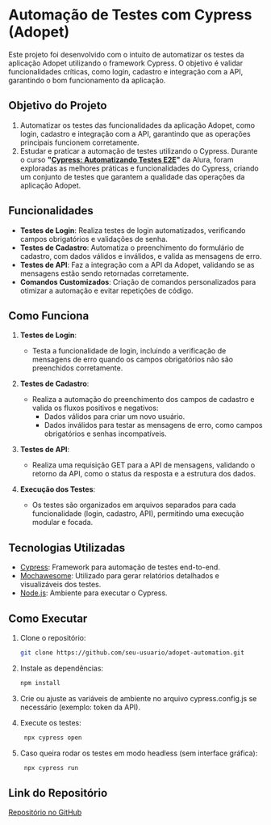 # Automação de Testes com Cypress (Adopet)

Este projeto foi desenvolvido com o intuito de automatizar os testes da aplicação Adopet utilizando o framework Cypress. O objetivo é validar funcionalidades críticas, como login, cadastro e integração com a API, garantindo o bom funcionamento da aplicação.

## Objetivo do Projeto
1. Automatizar os testes das funcionalidades da aplicação Adopet, como login, cadastro e integração com a API, garantindo que as operações principais funcionem corretamente.
2. Estudar e praticar a automação de testes utilizando o Cypress. Durante o curso **"[Cypress: Automatizando Testes E2E](https://cursos.alura.com.br/certificate/5c3f390b-eb84-46db-abf6-300bfd1adb33?lang)"** da Alura, foram exploradas as melhores práticas e funcionalidades do Cypress, criando um conjunto de testes que garantem a qualidade das operações da aplicação Adopet.

## Funcionalidades

- **Testes de Login**: Realiza testes de login automatizados, verificando campos obrigatórios e validações de senha.
- **Testes de Cadastro**: Automatiza o preenchimento do formulário de cadastro, com dados válidos e inválidos, e valida as mensagens de erro.
- **Testes de API**: Faz a integração com a API da Adopet, validando se as mensagens estão sendo retornadas corretamente.
- **Comandos Customizados**: Criação de comandos personalizados para otimizar a automação e evitar repetições de código.

## Como Funciona

1. **Testes de Login**:
   - Testa a funcionalidade de login, incluindo a verificação de mensagens de erro quando os campos obrigatórios não são preenchidos corretamente.
   
2. **Testes de Cadastro**:
   - Realiza a automação do preenchimento dos campos de cadastro e valida os fluxos positivos e negativos:
     - Dados válidos para criar um novo usuário.
     - Dados inválidos para testar as mensagens de erro, como campos obrigatórios e senhas incompatíveis.

3. **Testes de API**:
   - Realiza uma requisição GET para a API de mensagens, validando o retorno da API, como o status da resposta e a estrutura dos dados.

4. **Execução dos Testes**:
   - Os testes são organizados em arquivos separados para cada funcionalidade (login, cadastro, API), permitindo uma execução modular e focada.

## Tecnologias Utilizadas

- [Cypress](https://www.cypress.io/): Framework para automação de testes end-to-end.
- [Mochawesome](https://github.com/adamgruber/mochawesome): Utilizado para gerar relatórios detalhados e visualizáveis dos testes.
- [Node.js](https://nodejs.org/): Ambiente para executar o Cypress.

## Como Executar

1. Clone o repositório:
   ```bash
   git clone https://github.com/seu-usuario/adopet-automation.git
   
2. Instale as dependências:
    ```bash
    npm install
    
3. Crie ou ajuste as variáveis de ambiente no arquivo cypress.config.js se necessário (exemplo: token da API).

3. Execute os testes:
   ```bash
    npx cypress open

5. Caso queira rodar os testes em modo headless (sem interface gráfica):
   ```bash
    npx cypress run
   
## Link do Repositório

[Repositório no GitHub](https://github.com/bruno-salzani/automation-cypress-adopet)
